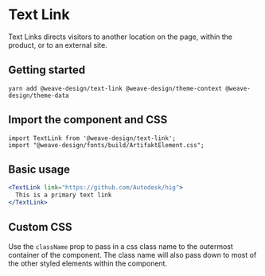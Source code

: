 # Text Link

Text Links directs visitors to another location on the page, within the product, or to an external site.

## Getting started

```
yarn add @weave-design/text-link @weave-design/theme-context @weave-design/theme-data
```

## Import the component and CSS

```
import TextLink from '@weave-design/text-link';
import "@weave-design/fonts/build/ArtifaktElement.css";
```

## Basic usage

```jsx
<TextLink link="https://github.com/Autodesk/hig">
  This is a primary text link
</TextLink>
```
## Custom CSS

Use the `className` prop to pass in a css class name to the outermost container of the component. The class name will also pass down to most of the other styled elements within the component.
